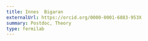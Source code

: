 ```yaml
---
title: Innes  Bigaran 
externalUrl: https://orcid.org/0000-0001-6883-953X
summary: Postdoc, Theory
type: fermilab
---
```

